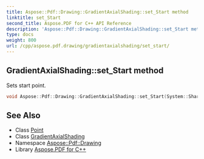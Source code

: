 ```yaml
---
title: Aspose::Pdf::Drawing::GradientAxialShading::set_Start method
linktitle: set_Start
second_title: Aspose.PDF for C++ API Reference
description: 'Aspose::Pdf::Drawing::GradientAxialShading::set_Start method. Sets start point in C++.'
type: docs
weight: 800
url: /cpp/aspose.pdf.drawing/gradientaxialshading/set_start/
---
```

## GradientAxialShading::set_Start method


Sets start point.

```cpp
void Aspose::Pdf::Drawing::GradientAxialShading::set_Start(System::SharedPtr<Point> value)
```

## See Also

* Class [Point](../../../aspose.pdf/point/)
* Class [GradientAxialShading](../)
* Namespace [Aspose::Pdf::Drawing](../../)
* Library [Aspose.PDF for C++](../../../)
